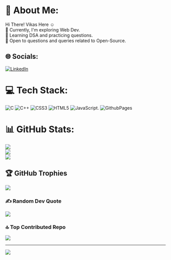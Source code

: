 # 💫 About Me:
Hi There! Vikas Here ☺<br>🔭 Currently, I'm exploring Web Dev. <br>🌱 Learning DSA and practicing questions. <br>💬 Open to questions and queries related to Open-Source.<br>


## 🌐 Socials:
[![LinkedIn](https://img.shields.io/badge/LinkedIn-%230077B5.svg?logo=linkedin&logoColor=white)](https://linkedin.com/in/vikas-thakur-745230278)  

# 💻 Tech Stack:
![C](https://img.shields.io/badge/c-%2300599C.svg?style=for-the-badge&logo=c&logoColor=white) ![C++](https://img.shields.io/badge/c++-%2300599C.svg?style=for-the-badge&logo=c%2B%2B&logoColor=white) ![CSS3](https://img.shields.io/badge/css3-%231572B6.svg?style=for-the-badge&logo=css3&logoColor=white) ![HTML5](https://img.shields.io/badge/html5-%23E34F26.svg?style=for-the-badge&logo=html5&logoColor=white) ![JavaScript](https://img.shields.io/badge/javascript-%23323330.svg?style=for-the-badge&logo=javascript&logoColor=%23F7DF1E). ![GithubPages](https://img.shields.io/badge/github%20pages-121013?style=for-the-badge&logo=github&logoColor=white) 
# 📊 GitHub Stats:
![](https://github-readme-stats.vercel.app/api?username=Vikas8346&theme=dark&hide_border=false&include_all_commits=true&count_private=false)<br/>
![](https://github-readme-streak-stats.herokuapp.com/?user=Vikas8346&theme=dark&hide_border=false)<br/>
![](https://github-readme-stats.vercel.app/api/top-langs/?username=Vikas8346&theme=dark&hide_border=false&include_all_commits=true&count_private=false&layout=compact)

## 🏆 GitHub Trophies
![](https://github-profile-trophy.vercel.app/?username=Vikas8346&theme=gitdimmed&no-frame=true&no-bg=true&margin-w=4)

### ✍️ Random Dev Quote
![](https://quotes-github-readme.vercel.app/api?type=horizontal&theme=radical)

### 🔝 Top Contributed Repo
![](https://github-contributor-stats.vercel.app/api?username=Vikas8346&limit=5&theme=dark&combine_all_yearly_contributions=true)

---
[![](https://visitcount.itsvg.in/api?id=Vikas8346&icon=0&color=1)](https://visitcount.itsvg.in)

<!-- Proudly created with GPRM ( https://gprm.itsvg.in ) -->
